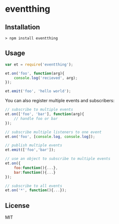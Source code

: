 # eventthing

## Installation

```
> npm install eventthing
```

## Usage

```js
var et = require('eventthing');

et.on('foo', function(arg){
	console.log('recieved', arg);
});

et.emit('foo', 'hello world');
```

You can also register multiple events and subscribers:

```js
// subscribe to multiple events
et.on(['foo', 'bar'], function(arg){
	// handle foo or bar
});

// subscribe multiple listeners to one event
et.on('foo', [console.log, console.log]); 

// publish multiple events
et.emit(['foo','bar']);

// use an object to subscribe to multiple events
et.on({
	foo:function(){...},
	bar:function(){...}
});

// subscribe to all events
et.on('*', function(){...});
```


## License

MIT

